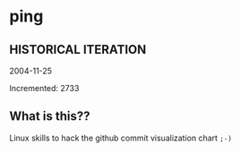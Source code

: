 # ping

## HISTORICAL ITERATION
2004-11-25

Incremented: 2733

## What is this?? 
Linux skills to hack the github commit visualization chart `;-)`
